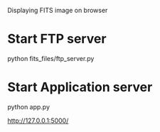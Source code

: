 Displaying FITS image on browser

# Start FTP server
python fits_files/ftp_server.py

# Start Application server
python app.py

http://127.0.0.1:5000/
